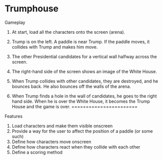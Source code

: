 Trumphouse
======================
Gameplay

1. At start, load all the characters onto the screen (arena). 

2. Trump is on the left. A paddle is near Trump. If the paddle moves, it collides with Trump and makes him move.

3. The other Presidential candidates for a vertical wall halfway across the screen.

4. The right-hand side of the screen shows an image of the White House.

5. When Trump collides with other candidates, they are destroyed, and he bounces back. He also bounces off the walls of the arena.

6. When Trump finds a hole in the wall of candidates, he goes to the right hand side. When he is over the White House, it becomes the Trump House and the game is over.
=======================


Features
1.	Load characters and make them visible onscreen
2.	Provide a way for the user to affect the position of a paddle (or some such)
3.	Define how characters move onscreen
4.	Define how characters react when they collide with each other
5.	Define a scoring method
